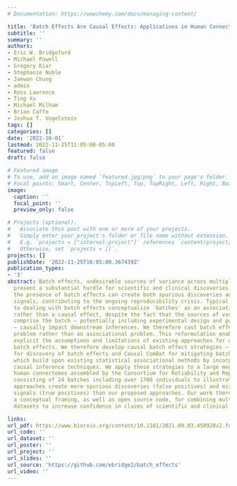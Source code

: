 ```yaml
---
# Documentation: https://wowchemy.com/docs/managing-content/

title: 'Batch Effects Are Causal Effects: Applications in Human Connectomics'
subtitle: ''
summary: ''
authors:
- Eric W. Bridgeford
- Michael Powell
- Gregory Kiar
- Stephanie Noble
- Jaewon Chung
- admin
- Ross Lawrence
- Ting Xu
- Michael Milham
- Brian Caffo
- Joshua T. Vogelstein
tags: []
categories: []
date: '2022-10-01'
lastmod: 2022-11-25T11:05:00-05:00
featured: false
draft: false

# Featured image
# To use, add an image named `featured.jpg/png` to your page's folder.
# Focal points: Smart, Center, TopLeft, Top, TopRight, Left, Right, BottomLeft, Bottom, BottomRight.
image:
  caption: ''
  focal_point: ''
  preview_only: false

# Projects (optional).
#   Associate this post with one or more of your projects.
#   Simply enter your project's folder or file name without extension.
#   E.g. `projects = ["internal-project"]` references `content/project/deep-learning/index.md`.
#   Otherwise, set `projects = []`.
projects: []
publishDate: '2022-11-25T16:05:00.367439Z'
publication_types:
- '3'
abstract: Batch effects, undesirable sources of variance across multiple experiments,
  present a substantial hurdle for scientific and clinical discoveries. Specifically,
  the presence of batch effects can create both spurious discoveries and hide veridical
  signals, contributing to the ongoing reproducibility crisis. Typical approaches
  to dealing with batch effects conceptualize `batches' as an associational effect,
  rather than a causal effect, despite the fact that the sources of variance that
  comprise the batch – potentially including experimental design and population demographics
  – causally impact downstream inferences. We therefore cast batch effects as a causal
  problem rather than an associational problem. This reformulation enables us to make
  explicit the assumptions and limitations of existing approaches for dealing with
  batch effects. We therefore develop causal batch effect strategies – Causal Dcorr
  for discovery of batch effects and Causal ComBat for mitigating batch effects –
  which build upon existing statistical associational methods by incorporating modern
  causal inference techniques. We apply these strategies to a large mega-study of
  human connectomes assembled by the Consortium for Reliability and Reproducibility,
  consisting of 24 batches including over 1700 individuals to illustrate that existing
  approaches create more spurious discoveries (false positives) and miss more veridical
  signals (true positives) than our proposed approaches. Our work therefore introduces
  a conceptual framing, as well as open source code, for combining multiple distinct
  datasets to increase confidence in claims of scientific and clinical discoveries.

links:
url_pdf: https://www.biorxiv.org/content/10.1101/2021.09.03.458920v2.full.pdf
url_code: ''
url_dataset: ''
url_poster: ''
url_project: ''
url_slides: ''
url_source: 'https://github.com/ebridge2/batch_effects'
url_video: ''
---
```

